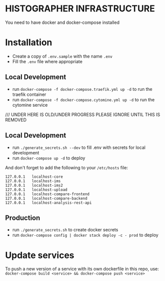 # HISTOGRAPHER INFRASTRUCTURE #
You need to have docker and docker-compose installed

# Installation
- Create a copy of `.env.sample` with the name `.env`
- Fill the `.env` file where appropriate

## Local Development 
- run `docker-compose -f docker-compose.traefik.yml up -d` to run the traefik container
- run `docker-compose -f docker-compose.cytomine.yml up -d` to run the cytomine service


/// UNDER HERE IS OLD/UNDER PROGRESS PLEASE IGNORE UNTIL THIS IS REMOVED
## Local Development
- run `./generate_secrets.sh --dev` to fill .env with secrets for local development
- run `docker-compose up -d` to deploy

And don't forget to add the following to your `/etc/hosts` file:
```
127.0.0.1   localhost-core
127.0.0.1   localhost-ims
127.0.0.1   localhost-ims2
127.0.0.1   localhost-upload
127.0.0.1   localhost-compare-frontend
127.0.0.1   localhost-compare-backend
127.0.0.1   localhost-analysis-rest-api
```

## Production 
- run `./generate_secrets.sh` to create docker secrets
- run `docker-compose config | docker stack deploy -c - prod` to deploy

# Update services
To push a new version of a service with its own dockerfile in this repo, use:
`docker-compose build <service> && docker-compose push <service>`
